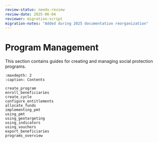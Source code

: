 ```yaml
---
review-status: needs-review
review-date: 2025-06-04
reviewer: migration-script
migration-notes: "Added during 2025 documentation reorganization"
---
```


# Program Management

This section contains guides for creating and managing social protection programs.

```{toctree}
:maxdepth: 2
:caption: Contents

create_program
enroll_beneficiaries
create_cycle
configure_entitlements
allocate_funds
implementing_pmt
using_pmt
using_geotargeting
using_indicators
using_vouchers
export_beneficiaries
programs_overview
```
